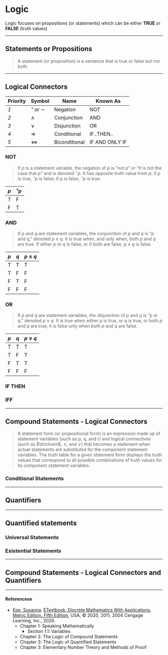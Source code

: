 # Logic
Logic focuses on propositions (or statements) which can be
either **TRUE** or **FALSE** (truth values)

--- 

## Statements or Propositions
> A statement (or proposition) is a sentence that is true or false but not both.

--- 

## Logical Connectors 

| **Priority** | **Symbol**            | **Name**      | **Known As**    |
|--------------|-----------------------|---------------|-----------------|
| _1_          | $\urcorner$ or $\sim$ | Negation      | NOT             |
| _2_          | $\wedge$              | Conjunction   | AND             |
| _3_          | $\vee$                | Disjunction   | OR              |
| _4_          | $\Rightarrow$         | Conditional   | IF..THEN..      |
| _5_          | $\Longleftrightarrow$ | Biconditional | IF AND ONLY IF  |

### NOT
> If $p$ is a statement variable, the negation of $p$ is “not $p$” or “It is not the case that $p$”
> and is denoted $\urcorner p$. It has opposite truth value from $p$: if $p$ is true, $\urcorner p$ is false; if $p$ is
> false, $\urcorner p$ is true.

| $p$ | $\urcorner p$ |
|-----|---------------|
|  T  |       F       |
|  F  |       T       |


### AND
> If $p$ and $q$ are statement variables, the conjunction of $p$ and $q$ is “p and q,” denoted 
> $p \wedge q$. It is true when, and only when, both $p$ and $q$ are true. If either $p$ or $q$ is false, 
> or if both are false, $p \wedge q$ is false.

| $p$ | $q$ | $p \wedge q$ |
|-----|-----|--------------|
|  T  |  T  |       T      |
|  T  |  F  |       F      |
|  F  |  T  |       F      |
|  F  |  F  |       F      |


### OR
> If $p$ and $q$ are statement variables, the disjunction of $p$ and $q$ is “p or q,” denoted
> $p \vee q$. It is true when either $p$ is true, or $q$ is true, or both $p$ and $q$ are true; it is false
> only when both $p$ and $q$ are false.

| $p$ | $q$ | $p \vee q$ |
|-----|-----|------------|
|  T  |  T  |      T     |
|  T  |  F  |      T     |
|  F  |  T  |      T     |
|  F  |  F  |      F     |


### IF THEN


### IFF



---

## Compound Statements - Logical Connectors
> A statement form (or propositional form) is an expression made up of statement
> variables (such as p, q, and r) and logical connectives (such as $\thicksim$, $\wedge$, and $\vee$) that
> becomes a statement when actual statements are substituted for the component statement
> variables. The truth table for a given statement form displays the truth values
> that correspond to all possible combinations of truth values for its component statement variables.

### Conditional Statements


---

## Quantifiers


---

## Quantified statements

### Universal Statements

### Existential Statements 

---

## Compound Statements - Logical Connectors and Quantifiers



---
#### Referencese
* [Epp, Susanna](https://condor.depaul.edu/~sepp/). [ETextbook: Discrete Mathematics With Applications, Metric Edition. Fifth Edition](https://condor.depaul.edu/~sepp/DM5e.htm), USA, © 2020, 2011, 2004 Cengage Learning, Inc., 2020.
  * Chapter 1: Speaking Mathematically
    * Section 1.1: Variables
  * Chapter 2: The Logic of Compound Statements 
  * Chapter 3: The Logic of Quantified Statements 
  * Chapter 3: Elementary Number Theory and Methods of Proof
